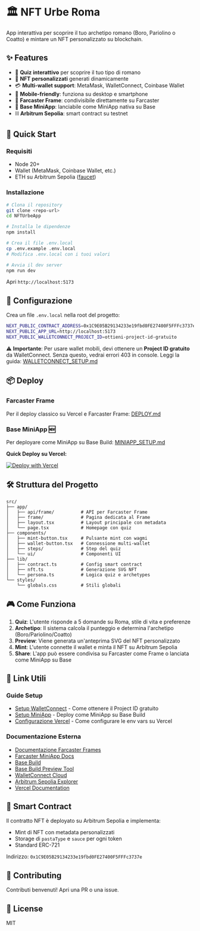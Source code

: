 # 🏛️ NFT Urbe Roma

App interattiva per scoprire il tuo archetipo romano (Boro, Pariolino o Coatto) e mintare un NFT personalizzato su blockchain.

## ✨ Features

- 🎯 **Quiz interattivo** per scoprire il tuo tipo di romano
- 🎨 **NFT personalizzati** generati dinamicamente
- 💳 **Multi-wallet support**: MetaMask, WalletConnect, Coinbase Wallet
- 📱 **Mobile-friendly**: funziona su desktop e smartphone
- 🔗 **Farcaster Frame**: condivisibile direttamente su Farcaster
- 🚀 **Base MiniApp**: lanciabile come MiniApp nativa su Base
- ⛓️ **Arbitrum Sepolia**: smart contract su testnet

## 🚀 Quick Start

### Requisiti
- Node 20+ 
- Wallet (MetaMask, Coinbase Wallet, etc.)
- ETH su Arbitrum Sepolia ([faucet](https://faucet.quicknode.com/arbitrum/sepolia))

### Installazione

```bash
# Clona il repository
git clone <repo-url>
cd NFTUrbeApp

# Installa le dipendenze
npm install

# Crea il file .env.local
cp .env.example .env.local
# Modifica .env.local con i tuoi valori

# Avvia il dev server
npm run dev
```

Apri `http://localhost:5173`

## 🔧 Configurazione

Crea un file `.env.local` nella root del progetto:

```bash
NEXT_PUBLIC_CONTRACT_ADDRESS=0x1C9E05B29134233e19fbd0FE27400F5FFFc3737e
NEXT_PUBLIC_APP_URL=http://localhost:5173
NEXT_PUBLIC_WALLETCONNECT_PROJECT_ID=ottieni-project-id-gratuito
```

⚠️ **Importante**: Per usare wallet mobili, devi ottenere un **Project ID gratuito** da WalletConnect.
Senza questo, vedrai errori 403 in console. Leggi la guida: [WALLETCONNECT_SETUP.md](./WALLETCONNECT_SETUP.md)

## 📦 Deploy

### Farcaster Frame
Per il deploy classico su Vercel e Farcaster Frame: [DEPLOY.md](./DEPLOY.md)

### Base MiniApp 🆕
Per deployare come MiniApp su Base Build: [MINIAPP_SETUP.md](./MINIAPP_SETUP.md)

**Quick Deploy su Vercel:**

[![Deploy with Vercel](https://vercel.com/button)](https://vercel.com/new/clone)

## 🛠️ Struttura del Progetto

```
src/
├── app/
│   ├── api/frame/          # API per Farcaster Frame
│   ├── frame/              # Pagina dedicata al Frame
│   ├── layout.tsx          # Layout principale con metadata
│   └── page.tsx            # Homepage con quiz
├── components/
│   ├── mint-button.tsx     # Pulsante mint con wagmi
│   ├── wallet-button.tsx   # Connessione multi-wallet
│   ├── steps/              # Step del quiz
│   └── ui/                 # Componenti UI
├── lib/
│   ├── contract.ts         # Config smart contract
│   ├── nft.ts              # Generazione SVG NFT
│   └── persona.ts          # Logica quiz e archetypes
└── styles/
    └── globals.css         # Stili globali
```

## 🎮 Come Funziona

1. **Quiz**: L'utente risponde a 5 domande su Roma, stile di vita e preferenze
2. **Archetipo**: Il sistema calcola il punteggio e determina l'archetipo (Boro/Pariolino/Coatto)
3. **Preview**: Viene generata un'anteprima SVG del NFT personalizzato
4. **Mint**: L'utente connette il wallet e minta il NFT su Arbitrum Sepolia
5. **Share**: L'app può essere condivisa su Farcaster come Frame o lanciata come MiniApp su Base

## 🔗 Link Utili

### Guide Setup
- [Setup WalletConnect](./WALLETCONNECT_SETUP.md) - Come ottenere il Project ID gratuito
- [Setup MiniApp](./MINIAPP_SETUP.md) - Deploy come MiniApp su Base Build
- [Configurazione Vercel](./VERCEL_ENV_SETUP.md) - Come configurare le env vars su Vercel

### Documentazione Esterna
- [Documentazione Farcaster Frames](https://docs.farcaster.xyz/developers/frames/spec)
- [Farcaster MiniApp Docs](https://docs.farcaster.xyz/developers/miniapps)
- [Base Build](https://www.base.dev/)
- [Base Build Preview Tool](https://www.base.dev/preview)
- [WalletConnect Cloud](https://cloud.walletconnect.com/)
- [Arbitrum Sepolia Explorer](https://sepolia.arbiscan.io/)
- [Vercel Documentation](https://vercel.com/docs)

## 📝 Smart Contract

Il contratto NFT è deployato su Arbitrum Sepolia e implementa:
- Mint di NFT con metadata personalizzati
- Storage di `pastaType` e `sauce` per ogni token
- Standard ERC-721

Indirizzo: `0x1C9E05B29134233e19fbd0FE27400F5FFFc3737e`

## 🤝 Contributing

Contributi benvenuti! Apri una PR o una issue.

## 📄 License

MIT




